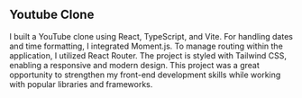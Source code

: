 ## Youtube Clone

I built a YouTube clone using React, TypeScript, and Vite. For handling dates and time formatting, I integrated Moment.js. To manage routing within the application, I utilized React Router. The project is styled with Tailwind CSS, enabling a responsive and modern design. This project was a great opportunity to strengthen my front-end development skills while working with popular libraries and frameworks.
